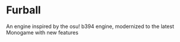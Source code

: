 # Furball
An engine inspired by the osu! b394 engine, modernized to the latest Monogame with new features
